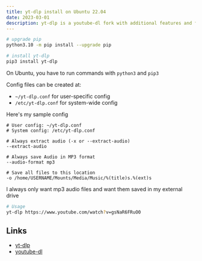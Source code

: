 ```yaml
---
title: yt-dlp install on Ubuntu 22.04
date: 2023-03-01
description: yt-dlp is a youtube-dl fork with additional features and fixes
---
```


```bash
# upgrade pip
python3.10 -m pip install --upgrade pip

# install yt-dlp
pip3 install yt-dlp
```

On Ubuntu, you have to run commands with `python3` and `pip3`

Config files can be created at:

- `~/yt-dlp.conf` for user-specific config 
- `/etc/yt-dlp.conf` for system-wide config

Here's my sample config

```
# User config: ~/yt-dlp.conf
# System config: /etc/yt-dlp.conf

# Always extract audio (-x or --extract-audio)
--extract-audio

# Always save Audio in MP3 format
--audio-format mp3

# Save all files to this location
-o /home/USERNAME/Mounts/Media/Music/%(title)s.%(ext)s
```

I always only want mp3 audio files and want them saved in my external drive

```bash
# Usage
yt-dlp https://www.youtube.com/watch?v=gsNaR6FRuO0
```

Links
---

- [yt-dlp](https://github.com/yt-dlp/yt-dlp)
- [youtube-dl](https://github.com/ytdl-org/youtube-dl/)